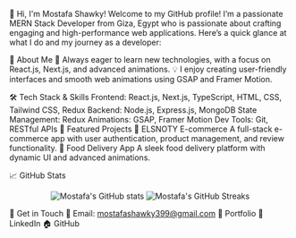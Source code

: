 👋 Hi, I'm Mostafa Shawky!
Welcome to my GitHub profile! I’m a passionate MERN Stack Developer from Giza, Egypt who is passionate about crafting engaging and high-performance web applications.
Here’s a quick glance at what I do and my journey as a developer:

🚀 About Me
🌱 Always eager to learn new technologies, with a focus on React.js, Next.js, and advanced animations.
💡 I enjoy creating user-friendly interfaces and smooth web animations using GSAP and Framer Motion.

🛠️ Tech Stack & Skills
Frontend: React.js, Next.js, TypeScript, HTML, CSS, Tailwind CSS, Redux
Backend: Node.js, Express.js, MongoDB
State Management: Redux
Animations: GSAP, Framer Motion
Dev Tools: Git, RESTful APIs
💼 Featured Projects
🛒 ELSNOTY E-commerce
A full-stack e-commerce app with user authentication, product management, and review functionality.
🍕 Food Delivery App
A sleek food delivery platform with dynamic UI and advanced animations.

📈 GitHub Stats
<p align="center"> <img src="https://github-readme-stats.vercel.app/api?username=elsnoty&show_icons=true&theme=radical" alt="Mostafa's GitHub stats" /> <img src="https://github-readme-streak-stats.herokuapp.com/?user=elsnoty&theme=radical" alt="Mostafa's GitHub Streaks" /> </p>

🔗 Get in Touch
📧 Email: mostafashawky399@gmail.com
💼 Portfolio
🔗 LinkedIn
🏠 GitHub
